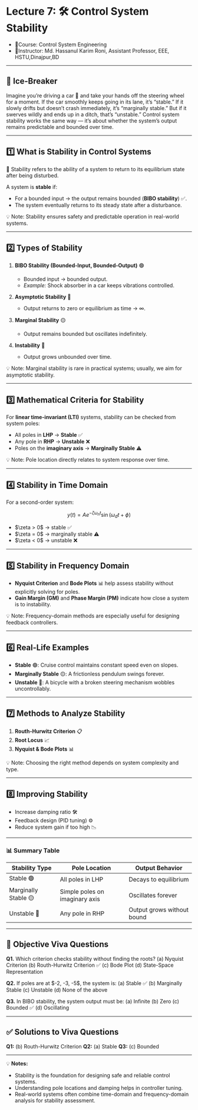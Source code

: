 # **Lecture 7: 🛠️ Control System Stability**
- 📕Course: Control System Engineering
- 🤖Instructor: Md. Hassanul Karim Roni, Assistant Professor, EEE, HSTU,Dinajpur,BD

---

## **🚦 Ice-Breaker**

Imagine you’re driving a car 🚗 and take your hands off the steering wheel for a moment. If the car smoothly keeps going in its lane, it’s “stable.” If it slowly drifts but doesn’t crash immediately, it’s “marginally stable.” But if it swerves wildly and ends up in a ditch, that’s “unstable.”
Control system stability works the same way — it’s about whether the system’s output remains predictable and bounded over time.

---

## **1️⃣ What is Stability in Control Systems**

📌 Stability refers to the ability of a system to return to its equilibrium state after being disturbed.

A system is **stable** if:

* For a bounded input → the output remains bounded (**BIBO stability**) ✅.
* The system eventually returns to its steady state after a disturbance.

💡 Note: Stability ensures safety and predictable operation in real-world systems.

---

## **2️⃣ Types of Stability**

1. **BIBO Stability (Bounded-Input, Bounded-Output)** 🟢

   * Bounded input → bounded output.
   * *Example:* Shock absorber in a car keeps vibrations controlled.

2. **Asymptotic Stability** 🔵

   * Output returns to zero or equilibrium as time → ∞.

3. **Marginal Stability** 🟡

   * Output remains bounded but oscillates indefinitely.

4. **Instability** 🔴

   * Output grows unbounded over time.

💡 Note: Marginal stability is rare in practical systems; usually, we aim for asymptotic stability.

---

## **3️⃣ Mathematical Criteria for Stability**

For **linear time-invariant (LTI)** systems, stability can be checked from system poles:

* All poles in **LHP** → **Stable** ✅
* Any pole in **RHP** → **Unstable** ❌
* Poles on the **imaginary axis** → **Marginally Stable** ⚠️

💡 Note: Pole location directly relates to system response over time.

---

## **4️⃣ Stability in Time Domain**

For a second-order system:

$$
y(t) = A e^{-\zeta\omega_n t} \sin(\omega_d t + \phi)
$$

* \$\zeta > 0\$ → stable ✅
* \$\zeta = 0\$ → marginally stable ⚠️
* \$\zeta < 0\$ → unstable ❌

---

## **5️⃣ Stability in Frequency Domain**

* **Nyquist Criterion** and **Bode Plots** 📊 help assess stability without explicitly solving for poles.
* **Gain Margin (GM)** and **Phase Margin (PM)** indicate how close a system is to instability.

💡 Note: Frequency-domain methods are especially useful for designing feedback controllers.

---

## **6️⃣ Real-Life Examples**

* **Stable** 🟢: Cruise control maintains constant speed even on slopes.
* **Marginally Stable** 🟡: A frictionless pendulum swings forever.
* **Unstable** 🔴: A bicycle with a broken steering mechanism wobbles uncontrollably.

---

## **7️⃣ Methods to Analyze Stability**

1. **Routh-Hurwitz Criterion** 📋
2. **Root Locus** 📈
3. **Nyquist & Bode Plots** 📊

💡 Note: Choosing the right method depends on system complexity and type.

---

## **8️⃣ Improving Stability**

* Increase damping ratio 🛠️
* Feedback design (PID tuning) ⚙️
* Reduce system gain if too high 📉

---

### **📊 Summary Table**

| Stability Type       | Pole Location                  | Output Behavior            |
| -------------------- | ------------------------------ | -------------------------- |
| Stable 🟢            | All poles in LHP               | Decays to equilibrium      |
| Marginally Stable 🟡 | Simple poles on imaginary axis | Oscillates forever         |
| Unstable 🔴          | Any pole in RHP                | Output grows without bound |

---

## **🎯 Objective Viva Questions**

**Q1.** Which criterion checks stability without finding the roots?
(a) Nyquist Criterion
(b) Routh-Hurwitz Criterion ✅
(c) Bode Plot
(d) State-Space Representation

**Q2.** If poles are at \$-2, -3, -5\$, the system is:
(a) Stable ✅
(b) Marginally Stable
(c) Unstable
(d) None of the above

**Q3.** In BIBO stability, the system output must be:
(a) Infinite
(b) Zero
(c) Bounded ✅
(d) Oscillating

---

## **✅ Solutions to Viva Questions**

**Q1:** (b) Routh-Hurwitz Criterion
**Q2:** (a) Stable
**Q3:** (c) Bounded

---

💡 **Notes:**

* Stability is the foundation for designing safe and reliable control systems.
* Understanding pole locations and damping helps in controller tuning.
* Real-world systems often combine time-domain and frequency-domain analysis for stability assessment.

